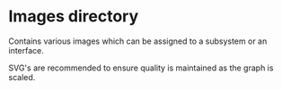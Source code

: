 # Images directory
Contains various images which can be assigned to a subsystem or an interface.

SVG's are recommended to ensure quality is maintained as the graph is scaled.
